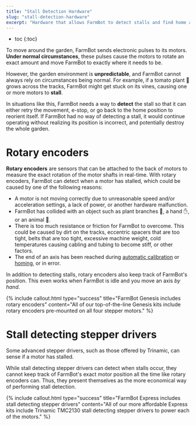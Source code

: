 ```yaml
---
title: "Stall Detection Hardware"
slug: "stall-detection-hardware"
excerpt: "Hardware that allows FarmBot to detect stalls and find home and axis maximums"
---
```


* toc
{:toc}

To move around the garden, FarmBot sends electronic pulses to its motors. **Under normal circumstances**, these pulses cause the motors to rotate an exact amount and move FarmBot to exactly where it needs to be.

However, the garden environment is **unpredictable**, and FarmBot cannot always rely on circumstances being normal. For example, if a tomato plant :tomato: grows across the tracks, FarmBot might get stuck on its vines, causing one or more motors to **stall**.

In situations like this, FarmBot needs a way to **detect** the stall so that it can either retry the movement, e-stop, or go back to the home position to reorient itself. If FarmBot had no way of detecting a stall, it would continue operating without realizing its position is incorrect, and potentially destroy the whole garden.

# Rotary encoders
**Rotary encoders** are sensors that can be attached to the back of motors to measure the exact rotation of the motor shafts in real-time. With rotary encoders, FarmBot can detect when a motor has stalled, which could be caused by one of the following reasons:

* A motor is not moving correctly due to unreasonable speed and/or acceleration settings, a lack of power, or another hardware malfunction.
* FarmBot has collided with an object such as plant branches :seedling:, a hand :hand:, or an animal :dog:.
* There is too much resistance or friction for FarmBot to overcome. This could be caused by dirt on the tracks, eccentric spacers that are too tight, belts that are too tight, excessive machine weight, cold temperatures causing cabling and tubing to become stiff, or other factors.
* The end of an axis has been reached during [automatic calibration](doc:calibrate-and-home-farmbot#section-automatic-calibration) or [homing](doc:calibrate-and-home-farmbot#section-homing), or in error.

In addition to detecting stalls, rotary encoders also keep track of FarmBot's position. This even works when FarmBot is idle and you move an axis _by hand_.

{%
include callout.html
type="success"
title="FarmBot Genesis includes rotary encoders"
content="All of our top-of-the-line Genesis kits include rotary encoders pre-mounted on all four stepper motors."
%}

# Stall detecting stepper drivers
Some advanced stepper drivers, such as those offered by Trinamic, can sense if a motor has stalled.

While stall detecting stepper drivers can detect when stalls occur, they cannot keep track of FarmBot's exact motor position all the time like rotary encoders can. Thus, they present themselves as the more economical way of performing stall detection.

{%
include callout.html
type="success"
title="FarmBot Express includes stall detecting stepper drivers"
content="All of our more affordable Express kits include Trinamic TMC2130 stall detecting stepper drivers to power each of the motors."
%}

